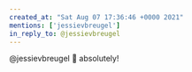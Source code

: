 ```yaml
---
created_at: "Sat Aug 07 17:36:46 +0000 2021"
mentions: ['jessievbreugel']
in_reply_to: @jessievbreugel
---
```


@jessievbreugel 👋 absolutely!